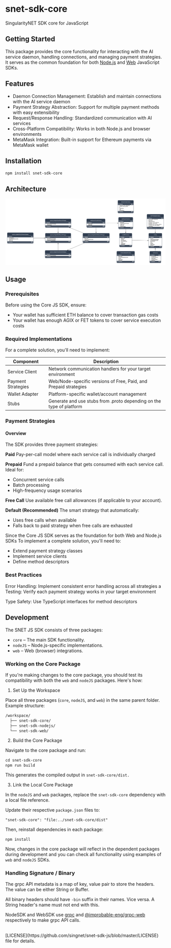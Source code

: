 # snet-sdk-core
SingularityNET SDK core for JavaScript
  
## Getting Started
This package provides the core functionality for interacting with the AI service daemon, handling connections, and managing payment strategies. It serves as the common foundation for both [Node.js](https://github.com/singnet/snet-sdk-node) and [Web](https://github.com/singnet/snet-sdk-web) JavaScript SDKs.

## Features
- Daemon Connection Management: Establish and maintain connections with the AI service daemon
- Payment Strategy Abstraction: Support for multiple payment methods with easy extensibility
- Request/Response Handling: Standardized communication with AI services
- Cross-Platform Compatibility: Works in both Node.js and browser environments
- MetaMask Integration: Built-in support for Ethereum payments via MetaMask wallet

## Installation
```
npm install snet-sdk-core
```
## Architecture

<img src="./snet-sdk-core-architecture.png" alt="architecture" />

## Usage
### Prerequisites
Before using the Core JS SDK, ensure:
- Your wallet has sufficient ETH balance to cover transaction gas costs
- Your wallet has enough AGIX or FET tokens to cover service execution costs

### Required Implementations
For a complete solution, you'll need to implement:

| Component | Description |
|-----------|-------------|
|Service Client | Network communication handlers for your target environment |
|Payment Strategies|Web/Node-specific versions of Free, Paid, and Prepaid strategies|
|Wallet Adapter| Platform-specific wallet/account management|
|Stubs| Generate and use stubs from .proto depending on the type of platform|

### Payment Strategies
#### Overview
The SDK provides three payment strategies:

<b>Paid</b>
Pay-per-call model where each service call is individually charged

<b>Prepaid</b>
Fund a prepaid balance that gets consumed with each service call. Ideal for:
- Concurrent service calls
- Batch processing
- High-frequency usage scenarios

<b>Free Call</b>
Use available free call allowances (if applicable to your account).

<b>Default (Recommended)</b>
The smart strategy that automatically:
- Uses free calls when available
- Falls back to paid strategy when free calls are exhausted

Since the Core JS SDK serves as the foundation for both Web and Node.js SDKs To implement a complete solution, you'll need to:
- Extend payment strategy classes
- Implement service clients
- Define method descriptors


### Best Practices
Error Handling: Implement consistent error handling across all strategies
a
Testing: Verify each payment strategy works in your target environment

Type Safety: Use TypeScript interfaces for method descriptors

## Development
The SNET JS SDK consists of three packages:

- `core` – The main SDK functionality.
- `nodeJS` – Node.js-specific implementations.
- `web` – Web (browser) integrations.

### Working on the Core Package
If you're making changes to the core package, you should test its compatibility with both the `web` and `nodeJS` packages. Here's how:

1. Set Up the Workspace

Place all three packages (`core`, `nodeJS`, and `web`) in the same parent folder.
Example structure:

```
/workspace/
  ├── snet-sdk-core/
  ├── snet-sdk-nodejs/
  └── snet-sdk-web/
```

2. Build the Core Package

Navigate to the core package and run:

```
cd snet-sdk-core
npm run build
```
This generates the compiled output in `snet-sdk-core/dist.`

3. Link the Local Core Package

In the `nodeJS` and `web` packages, replace the `snet-sdk-core` dependency with a local file reference.

Update their respective `package.json` files to:

```
"snet-sdk-core": "file:../snet-sdk-core/dist"
```

Then, reinstall dependencies in each package:

```
npm install
```

Now, changes in the core package will reflect in the dependent packages during development and you can check all functionality using examples of `web` and `nodeJS` SDKs.

### Handling Signature / Binary
The grpc API metadata is a map of key, value pair to store the headers.  
The value can be either String or Buffer.  
 
All binary headers should have `-bin` suffix in their names. Vice versa.
A String header's name must not end with this.  

NodeSDK and WebSDK use [grpc](https://www.npmjs.com/package/grpc) and [@improbable-eng/grpc-web
](https://www.npmjs.com/package/@improbable-eng/grpc-web) respectively to make grpc API calls.

<br/> 
[LICENSE](https://github.com/singnet/snet-sdk-js/blob/master/LICENSE) file for details.
